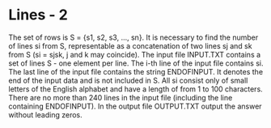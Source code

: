 # Lines - 2
The set of rows is S = {s1, s2, s3, ..., sn}. It is necessary to find the number of lines si from S, representable as a concatenation of two lines sj and sk from S (si = sjsk, j and k may coincide).
The input file INPUT.TXT contains a set of lines S - one element per line. The i-th line of the input file contains si. The last line of the input file contains the string ENDOFINPUT. It denotes the end of the input data and is not included in S.
All si consist only of small letters of the English alphabet and have a length of from 1 to 100 characters. There are no more than 240 lines in the input file (including the line containing ENDOFINPUT).
In the output file OUTPUT.TXT output the answer without leading zeros.

